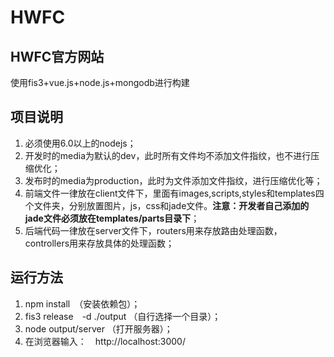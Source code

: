 # HWFC
## HWFC官方网站

使用fis3+vue.js+node.js+mongodb进行构建

## 项目说明
1. 必须使用6.0以上的nodejs；
2. 开发时的media为默认的dev，此时所有文件均不添加文件指纹，也不进行压缩优化；
3. 发布时的media为production，此时为文件添加文件指纹，进行压缩优化等；
4. 前端文件一律放在client文件下，里面有images,scripts,styles和templates四个文件夹，分别放置图片，js，css和jade文件。**注意：开发者自己添加的jade文件必须放在templates/parts目录下**；
5. 后端代码一律放在server文件下，routers用来存放路由处理函数，controllers用来存放具体的处理函数；

## 运行方法
1. npm install　（安装依赖包）；
2. fis3 release　-d ./output （自行选择一个目录）；
3. node output/server （打开服务器）；
4. 在浏览器输入：　http://localhost:3000/
